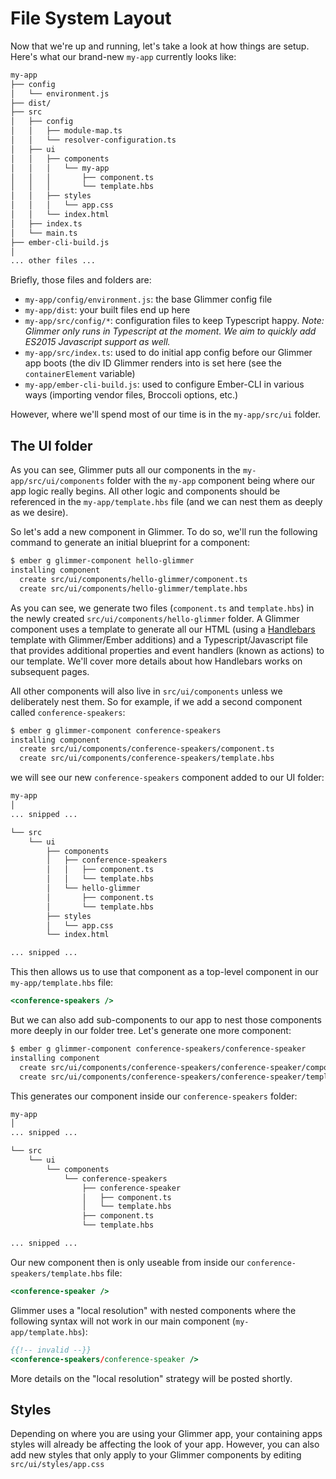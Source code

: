 # File System Layout

Now that we're up and running, let's take a look at how things are setup. Here's what our brand-new `my-app` currently looks like:

```sh
my-app
├── config 
│   └── environment.js
├── dist/
├── src
│   ├── config
│   │   ├── module-map.ts
│   │   └── resolver-configuration.ts
│   ├── ui
│   │   ├── components
│   │   │   └── my-app
│   │   │       ├── component.ts
│   │   │       └── template.hbs
│   │   ├── styles
│   │   │   └── app.css
│   │   └── index.html
│   ├── index.ts
│   └── main.ts
├── ember-cli-build.js
│
... other files ...
```

Briefly, those files and folders are:

- `my-app/config/environment.js`: the base Glimmer config file
- `my-app/dist`: your built files end up here
- `my-app/src/config/*`: configuration files to keep Typescript happy. *Note: Glimmer only runs in Typescript at the moment. We aim to quickly add ES2015 Javascript support as well.*
- `my-app/src/index.ts`: used to do initial app config before our Glimmer app boots (the div ID Glimmer renders into is set here (see the `containerElement` variable)
- `my-app/ember-cli-build.js`: used to configure Ember-CLI in various ways (importing vendor files, Broccoli options, etc.)

However, where we'll spend most of our time is in the `my-app/src/ui` folder.

## The UI folder

As you can see, Glimmer puts all our components in the `my-app/src/ui/components` folder with the `my-app` component being where our app logic really begins. All other logic and components should be referenced in the `my-app/template.hbs` file (and we can nest them as deeply as we desire).

So let's add a new component in Glimmer. To do so, we'll run the following command to generate an initial blueprint for a component:

```sh
$ ember g glimmer-component hello-glimmer
installing component
  create src/ui/components/hello-glimmer/component.ts
  create src/ui/components/hello-glimmer/template.hbs
```

As you can see, we generate two files (`component.ts` and `template.hbs`) in the newly created `src/ui/components/hello-glimmer` folder. A Glimmer component uses a template to generate all our HTML (using a [Handlebars](http://handlebarsjs.com) template with Glimmer/Ember additions) and a Typescript/Javascript file that provides additional properties and event handlers (known as actions) to our template. We'll cover more details about how Handlebars works on subsequent pages.

All other components will also live in `src/ui/components` unless we deliberately nest them. So for example, if we add a second component called `conference-speakers`:

```sh
$ ember g glimmer-component conference-speakers
installing component
  create src/ui/components/conference-speakers/component.ts
  create src/ui/components/conference-speakers/template.hbs
```

we will see our new `conference-speakers` component added to our UI folder:

```sh
my-app
│
... snipped ...

└── src
    └── ui
        ├── components
        │   ├── conference-speakers
        │   │   ├── component.ts
        │   │   └── template.hbs
        │   └── hello-glimmer
        │       ├── component.ts
        │       └── template.hbs
        ├── styles
        │   └── app.css
        └── index.html

... snipped ...
```
This then allows us to use that component as a top-level component in our `my-app/template.hbs` file:

```hbs
<conference-speakers />
```
But we can also add sub-components to our app to nest those components more deeply in our folder tree. Let's generate one more component:

```sh
$ ember g glimmer-component conference-speakers/conference-speaker
installing component
  create src/ui/components/conference-speakers/conference-speaker/component.ts
  create src/ui/components/conference-speakers/conference-speaker/template.hbs
```

This generates our component inside our `conference-speakers` folder:

```sh
my-app
│
... snipped ...

└── src
    └── ui
        └── components
            └── conference-speakers
                ├── conference-speaker
                │   ├── component.ts
                │   └── template.hbs
                ├── component.ts
                └── template.hbs

... snipped ...
```
Our new component then is only useable from inside our `conference-speakers/template.hbs` file:

```hbs
<conference-speaker />
```

Glimmer uses a "local resolution" with nested components where the following syntax will not work in our main component (`my-app/template.hbs`):

```hbs
{{!-- invalid --}}
<conference-speakers/conference-speaker />
```

More details on the "local resolution" strategy will be posted shortly.

## Styles

Depending on where you are using your Glimmer app, your containing apps styles will already be affecting the look of your app. However, you can also add new styles that only apply to your Glimmer components by editing `src/ui/styles/app.css`
